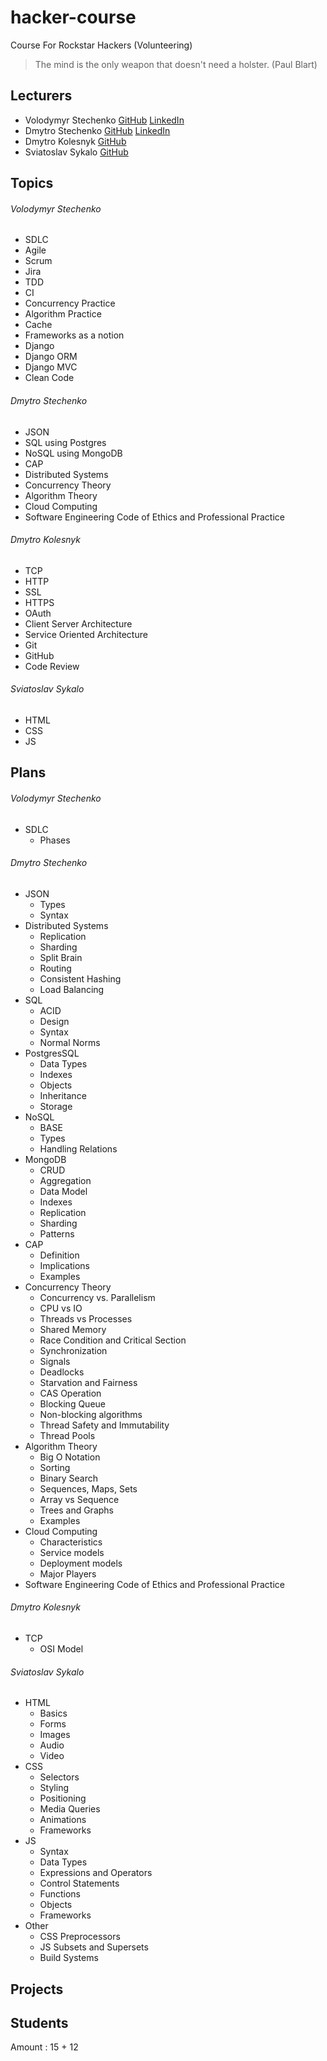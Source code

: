 # hacker-course
Course For Rockstar Hackers (Volunteering)

> The mind is the only weapon that doesn't need a holster. (Paul Blart)

## Lecturers
* Volodymyr Stechenko [GitHub](https://github.com/Leshist "GitHub Profile") [LinkedIn](https://ua.linkedin.com/in/volodymyr-stechenko-72949191 "LinkedIn Profile")
* Dmytro Stechenko [GitHub](https://github.com/d5s8 "GitHub Profile") [LinkedIn](https://www.linkedin.com/in/dmytrostechenko "LinkedIn Profile")
* Dmytro Kolesnyk [GitHub](https://github.com/kolesnyk "GitHub Profile")
* Sviatoslav Sykalo [GitHub](https://github.com/svtslvskl "GitHub Profile")

## Topics

###### Volodymyr Stechenko
* SDLC
* Agile
* Scrum
* Jira
* TDD
* CI
* Concurrency Practice
* Algorithm Practice
* Cache
* Frameworks as a notion
* Django
* Django ORM
* Django MVC
* Clean Code

###### Dmytro Stechenko
* JSON
* SQL using Postgres
* NoSQL using MongoDB
* CAP
* Distributed Systems
* Concurrency Theory
* Algorithm Theory
* Cloud Computing
* Software Engineering Code of Ethics and Professional Practice

###### Dmytro Kolesnyk
* TCP
* HTTP
* SSL
* HTTPS
* OAuth
* Client Server Architecture
* Service Oriented Architecture
* Git
* GitHub
* Code Review

###### Sviatoslav Sykalo
* HTML
* CSS
* JS

## Plans

###### Volodymyr Stechenko
* SDLC
  * Phases

###### Dmytro Stechenko
* JSON
  * Types
  * Syntax
* Distributed Systems
  * Replication
  * Sharding
  * Split Brain
  * Routing
  * Consistent Hashing
  * Load Balancing
* SQL
  * ACID
  * Design
  * Syntax
  * Normal Norms
* PostgresSQL
  * Data Types
  * Indexes
  * Objects
  * Inheritance 
  * Storage
* NoSQL
  * BASE
  * Types
  * Handling Relations
* MongoDB
  * CRUD
  * Aggregation
  * Data Model
  * Indexes
  * Replication
  * Sharding
  * Patterns
* CAP
  * Definition
  * Implications
  * Examples
* Concurrency Theory
  * Concurrency vs. Parallelism
  * CPU vs IO
  * Threads vs Processes
  * Shared Memory
  * Race Condition and Critical Section
  * Synchronization
  * Signals
  * Deadlocks
  * Starvation and Fairness
  * CAS Operation
  * Blocking Queue
  * Non-blocking algorithms 
  * Thread Safety and Immutability 
  * Thread Pools
* Algorithm Theory
  * Big O Notation
  * Sorting
  * Binary Search
  * Sequences, Maps, Sets
  * Array vs Sequence
  * Trees and Graphs
  * Examples
* Cloud Computing
  * Characteristics
  * Service models
  * Deployment models
  * Major Players
* Software Engineering Code of Ethics and Professional Practice

###### Dmytro Kolesnyk
* TCP
  * OSI Model

###### Sviatoslav Sykalo
* HTML
  * Basics
  * Forms
  * Images
  * Audio
  * Video
* CSS
  * Selectors
  * Styling
  * Positioning
  * Media Queries
  * Animations
  * Frameworks
* JS
  * Syntax
  * Data Types
  * Expressions and Operators
  * Control Statements
  * Functions
  * Objects
  * Frameworks
* Other
  * CSS Preprocessors
  * JS Subsets and Supersets
  * Build Systems

## Projects

## Students

Amount : 15 + 12
